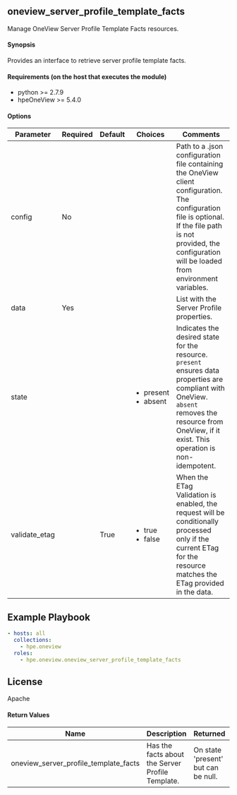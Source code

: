## oneview_server_profile_template_facts
Manage OneView Server Profile Template Facts resources.

#### Synopsis
 Provides an interface to retrieve server profile template facts.

#### Requirements (on the host that executes the module)
  * python >= 2.7.9
  * hpeOneView >= 5.4.0

#### Options

| Parameter     | Required    | Default  | Choices    | Comments |
| ------------- |-------------| ---------|----------- |--------- |
| config  |   No  |  | |  Path to a .json configuration file containing the OneView client configuration. The configuration file is optional. If the file path is not provided, the configuration will be loaded from environment variables.  |
| data  |   Yes  |  | |  List with the Server Profile properties.  |
| state  |   |  | <ul> <li>present</li>  <li>absent</li>   </ul> |  Indicates the desired state for the resource. `present` ensures data properties are compliant with OneView. `absent` removes the resource from OneView, if it exist. This operation is non-idempotent.  |
| validate_etag  |   |  True  | <ul> <li>true</li>  <li>false</li> </ul> |  When the ETag Validation is enabled, the request will be conditionally processed only if the current ETag for the resource matches the ETag provided in the data.  |


## Example Playbook

```yaml
- hosts: all
  collections:
    - hpe.oneview
  roles:
    - hpe.oneview.oneview_server_profile_template_facts
```

## License

Apache

#### Return Values

| Name          | Description  | Returned | Type       |
| ------------- |-------------| ---------|----------- |
| oneview_server_profile_template_facts   | Has the facts about the Server Profile Template. |  On state 'present' but can be null. |  dict |
